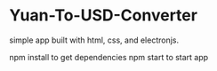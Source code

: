 # Yuan-To-USD-Converter
simple app built with html, css, and electronjs.

npm install to get dependencies
npm start to start app 
